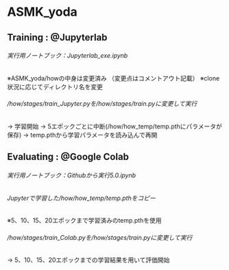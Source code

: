 # ASMK_yoda
## Training : @Jupyterlab
###### 実行用ノートブック：Jupyterlab_exe.ipynb
※ASMK_yoda/howの中身は変更済み
（変更点はコメントアウト記載）
※clone 状況に応じてディレクトリ名を変更
###### /how/stages/train_Jupyter.pyを/how/stages/train.pyに変更して実行
 → 学習開始 → 5エポックごとに中断(/how/how_temp/temp.pthにパラメータが保存)
 → temp.pthから学習パラメータを読み込んで再開

## Evaluating : @Google Colab
###### 実行用ノートブック：Githubから実行5.0.ipynb
###### Jupyterで学習した/how/how_temp/temp.pthをコピー
※5、10、15、20エポックまで学習済みのtemp.pthを使用
###### /how/stages/train_Colab.pyを/how/stages/train.pyに変更して実行
 → 5、10、15、20エポックまでの学習結果を用いて評価開始
